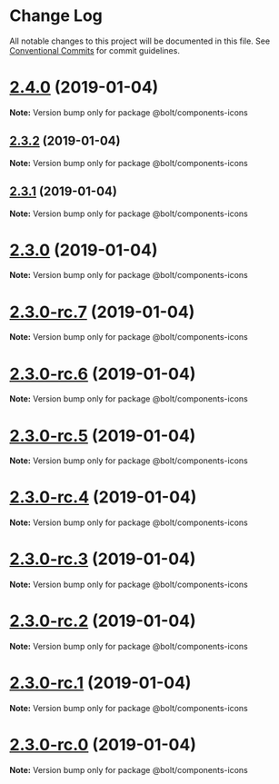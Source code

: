 # Change Log

All notable changes to this project will be documented in this file.
See [Conventional Commits](https://conventionalcommits.org) for commit guidelines.

# [2.4.0](https://github.com/bolt-design-system/bolt/tree/master/packages/components/bolt-icons/compare/v2.3.2...v2.4.0) (2019-01-04)

**Note:** Version bump only for package @bolt/components-icons





## [2.3.2](https://github.com/bolt-design-system/bolt/tree/master/packages/components/bolt-icons/compare/v2.3.1...v2.3.2) (2019-01-04)

**Note:** Version bump only for package @bolt/components-icons





## [2.3.1](https://github.com/bolt-design-system/bolt/tree/master/packages/components/bolt-icons/compare/v2.3.0...v2.3.1) (2019-01-04)

**Note:** Version bump only for package @bolt/components-icons





# [2.3.0](https://github.com/bolt-design-system/bolt/tree/master/packages/components/bolt-icons/compare/v2.3.0-rc.7...v2.3.0) (2019-01-04)

**Note:** Version bump only for package @bolt/components-icons





# [2.3.0-rc.7](https://github.com/bolt-design-system/bolt/tree/master/packages/components/bolt-icons/compare/v2.3.0-rc.6...v2.3.0-rc.7) (2019-01-04)

**Note:** Version bump only for package @bolt/components-icons





# [2.3.0-rc.6](https://github.com/bolt-design-system/bolt/tree/master/packages/components/bolt-icons/compare/v2.3.0-rc.5...v2.3.0-rc.6) (2019-01-04)

**Note:** Version bump only for package @bolt/components-icons





# [2.3.0-rc.5](https://github.com/bolt-design-system/bolt/tree/master/packages/components/bolt-icons/compare/v2.3.0-rc.4...v2.3.0-rc.5) (2019-01-04)

**Note:** Version bump only for package @bolt/components-icons





# [2.3.0-rc.4](https://github.com/bolt-design-system/bolt/tree/master/packages/components/bolt-icons/compare/v2.3.0-rc.3...v2.3.0-rc.4) (2019-01-04)

**Note:** Version bump only for package @bolt/components-icons





# [2.3.0-rc.3](https://github.com/bolt-design-system/bolt/tree/master/packages/components/bolt-icons/compare/v2.3.0-rc.2...v2.3.0-rc.3) (2019-01-04)

**Note:** Version bump only for package @bolt/components-icons





# [2.3.0-rc.2](https://github.com/bolt-design-system/bolt/tree/master/packages/components/bolt-icons/compare/v2.3.0-rc.1...v2.3.0-rc.2) (2019-01-04)

**Note:** Version bump only for package @bolt/components-icons





# [2.3.0-rc.1](https://github.com/bolt-design-system/bolt/tree/master/packages/components/bolt-icons/compare/vv2.3.0-rc.0...v2.3.0-rc.1) (2019-01-04)

**Note:** Version bump only for package @bolt/components-icons





# [2.3.0-rc.0](https://github.com/bolt-design-system/bolt/tree/master/packages/components/bolt-icons/compare/v2.2.1...v2.3.0-rc.0) (2019-01-04)

**Note:** Version bump only for package @bolt/components-icons
